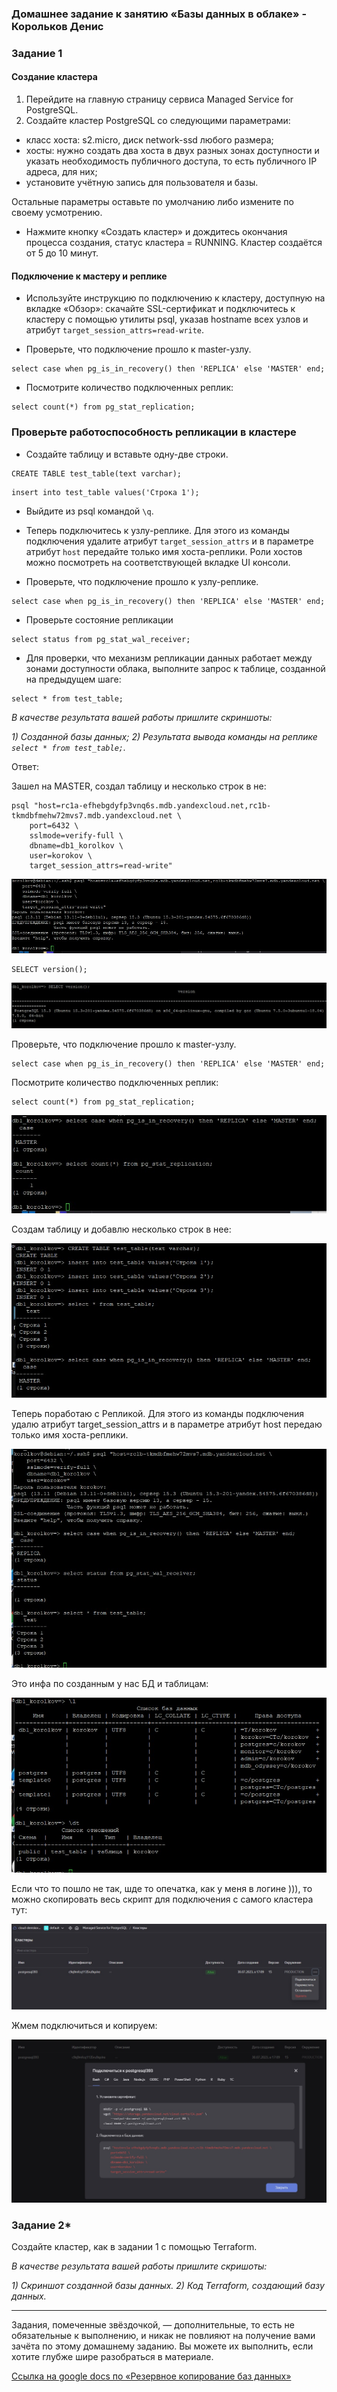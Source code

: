 ### Домашнее задание к занятию «Базы данных в облаке» - Корольков Денис


### Задание 1

#### Создание кластера
1. Перейдите на главную страницу сервиса Managed Service for PostgreSQL.
1. Создайте кластер PostgreSQL со следующими параметрами:
- класс хоста: s2.micro, диск network-ssd любого размера;
- хосты: нужно создать два хоста в двух разных зонах доступности и указать необходимость публичного доступа, то есть публичного IP адреса, для них;
- установите учётную запись для пользователя и базы.

Остальные параметры оставьте по умолчанию либо измените по своему усмотрению.

* Нажмите кнопку «Создать кластер» и дождитесь окончания процесса создания, статус кластера = RUNNING. Кластер создаётся от 5 до 10 минут.

#### Подключение к мастеру и реплике 

* Используйте инструкцию по подключению к кластеру, доступную на вкладке «Обзор»: cкачайте SSL-сертификат и подключитесь к кластеру с помощью утилиты psql, указав hostname всех узлов и атрибут ```target_session_attrs=read-write```.

* Проверьте, что подключение прошло к master-узлу.
```
select case when pg_is_in_recovery() then 'REPLICA' else 'MASTER' end;
```
* Посмотрите количество подключенных реплик:
```
select count(*) from pg_stat_replication;
```

### Проверьте работоспособность репликации в кластере

* Создайте таблицу и вставьте одну-две строки.
```
CREATE TABLE test_table(text varchar);
```
```
insert into test_table values('Строка 1');
```

* Выйдите из psql командой ```\q```.

* Теперь подключитесь к узлу-реплике. Для этого из команды подключения удалите атрибут ```target_session_attrs```  и в параметре атрибут ```host``` передайте только имя хоста-реплики. Роли хостов можно посмотреть на соответствующей вкладке UI консоли.

* Проверьте, что подключение прошло к узлу-реплике.
```
select case when pg_is_in_recovery() then 'REPLICA' else 'MASTER' end;
```
* Проверьте состояние репликации
```
select status from pg_stat_wal_receiver;
```

* Для проверки, что механизм репликации данных работает между зонами доступности облака, выполните запрос к таблице, созданной на предыдущем шаге:
```
select * from test_table;
```

*В качестве результата вашей работы пришлите скриншоты:*

*1) Созданной базы данных;*
*2) Результата вывода команды на реплике ```select * from test_table;```.*

Ответ:

Зашел на MASTER, создал таблицу и несколько строк в не:

```
psql "host=rc1a-efhebgdyfp3vnq6s.mdb.yandexcloud.net,rc1b-tkmdbfmehw72mvs7.mdb.yandexcloud.net \
    port=6432 \
    sslmode=verify-full \
    dbname=db1_korolkov \
    user=korokov \
    target_session_attrs=read-write"
```
![screen1](https://github.com/KorolkovDenis/12.9-postgresql_yandex_cloud/blob/main/screenshots/screen1.jpg)
```
SELECT version();
```
![screen2](https://github.com/KorolkovDenis/12.9-postgresql_yandex_cloud/blob/main/screenshots/screen2.jpg)

Проверьте, что подключение прошло к master-узлу.
```
select case when pg_is_in_recovery() then 'REPLICA' else 'MASTER' end;
```
Посмотрите количество подключенных реплик:
```
select count(*) from pg_stat_replication;
```
![screen3](https://github.com/KorolkovDenis/12.9-postgresql_yandex_cloud/blob/main/screenshots/screen3.jpg)

Создам таблицу и добавлю несколько строк в нее:

![screen4](https://github.com/KorolkovDenis/12.9-postgresql_yandex_cloud/blob/main/screenshots/screen4.jpg)

Теперь поработаю с Репликой. Для этого из команды подключения удалю атрибут target_session_attrs и в параметре атрибут host передаю только имя хоста-реплики. 

![screen5](https://github.com/KorolkovDenis/12.9-postgresql_yandex_cloud/blob/main/screenshots/screen5.jpg)

Это инфа по созданным у нас БД и таблицам:

![screen6](https://github.com/KorolkovDenis/12.9-postgresql_yandex_cloud/blob/main/screenshots/screen6.jpg)

Если что то пошло не так, шде то опечатка, как у меня в логине ))), то можно скопировать весь скрипт для подключения с самого кластера тут:

![screen7](https://github.com/KorolkovDenis/12.9-postgresql_yandex_cloud/blob/main/screenshots/screen7.jpg)

Жмем подключиться и копируем:

![screen8](https://github.com/KorolkovDenis/12.9-postgresql_yandex_cloud/blob/main/screenshots/screen8.jpg)


### Задание 2*

Создайте кластер, как в задании 1 с помощью Terraform.


*В качестве результата вашей работы пришлите скришоты:*

*1) Скриншот созданной базы данных.*
*2) Код Terraform, создающий базу данных.*

---

Задания, помеченные звёздочкой, — дополнительные, то есть не обязательные к выполнению, и никак не повлияют на получение вами зачёта по этому домашнему заданию. Вы можете их выполнить, если хотите глубже шире разобраться в материале.



[Cсылка на google docs по «Резервное копирование баз данных»](https://docs.google.com/document/d/1tT7QFVqyYvcGOqLPuzfkn1oabXEZR2cr/edit?usp=sharing&ouid=104113173630640462528&rtpof=true&sd=true)

